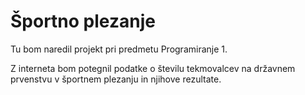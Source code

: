 ﻿# Športno plezanje

Tu bom naredil projekt pri predmetu Programiranje 1.

Z interneta bom potegnil podatke o številu tekmovalcev na državnem prvenstvu v športnem plezanju in njihove rezultate.
